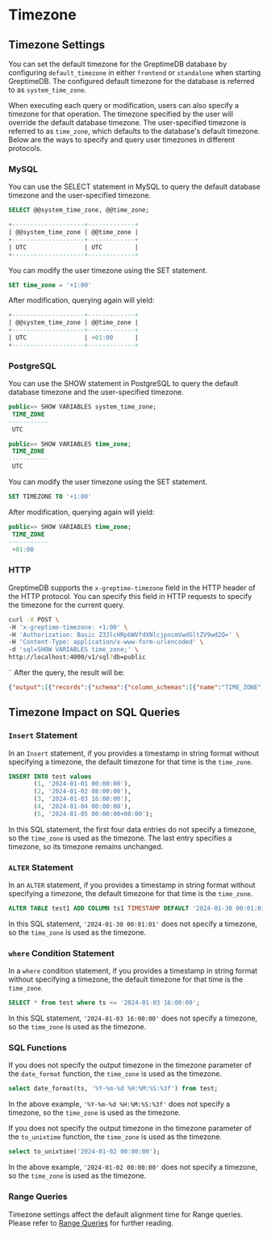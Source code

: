 # Timezone

## Timezone Settings

You can set the default timezone for the GreptimeDB database by configuring `default_timezone` in either `frontend` or `standalone` when starting GreptimeDB. The configured default timezone for the database is referred to as `system_time_zone`.

When executing each query or modification, users can also specify a timezone for that operation. The timezone specified by the user will override the default database timezone. The user-specified timezone is referred to as `time_zone`, which defaults to the database's default timezone. Below are the ways to specify and query user timezones in different protocols.

### MySQL

You can use the SELECT statement in MySQL to query the default database timezone and the user-specified timezone.

```SQL
SELECT @@system_time_zone, @@time_zone;
```

```SQL
+--------------------+-------------+
| @@system_time_zone | @@time_zone |
+--------------------+-------------+
| UTC                | UTC         |
+--------------------+-------------+
```

You can modify the user timezone using the SET statement.

```SQL
SET time_zone = '+1:00'
```

After modification, querying again will yield:

```SQL
+--------------------+-------------+
| @@system_time_zone | @@time_zone |
+--------------------+-------------+
| UTC                | +01:00      |
+--------------------+-------------+
```

### PostgreSQL

You can use the SHOW statement in PostgreSQL to query the default database timezone and the user-specified timezone.

```SQL
public=> SHOW VARIABLES system_time_zone;
 TIME_ZONE 
-----------
 UTC
```

```SQL
public=> SHOW VARIABLES time_zone;
 TIME_ZONE 
-----------
 UTC
```

You can modify the user timezone using the SET statement.

```SQL
SET TIMEZONE TO '+1:00'
```

After modification, querying again will yield:

```SQL
public=> SHOW VARIABLES time_zone;                                                                                                                
 TIME_ZONE 
-----------
 +01:00
```

### HTTP

GreptimeDB supports the `x-greptime-timezone` field in the HTTP header of the HTTP protocol. You can specify this field in HTTP requests to specify the timezone for the current query.

```bash
curl -X POST \
-H 'x-greptime-timezone: +1:00' \
-H 'Authorization: Basic Z3JlcHRpbWVfdXNlcjpncmVwdGltZV9wd2Q=' \
-H 'Content-Type: application/x-www-form-urlencoded' \
-d 'sql=SHOW VARIABLES time_zone;' \
http://localhost:4000/v1/sql?db=public
```
˜
After the query, the result will be:

```json
{"output":[{"records":{"schema":{"column_schemas":[{"name":"TIME_ZONE","data_type":"String"}]},"rows":[["+01:00"]]}}],"execution_time_ms":27}
```

## Timezone Impact on SQL Queries

### `Insert` Statement

In an `Insert` statement, if you provides a timestamp in string format without specifying a timezone, the default timezone for that time is the `time_zone`.

```sql
INSERT INTO test values
       (1, '2024-01-01 00:00:00'),
       (2, '2024-01-02 08:00:00'),
       (3, '2024-01-03 16:00:00'),
       (4, '2024-01-04 00:00:00'),
       (5, '2024-01-05 00:00:00+08:00');
```

In this SQL statement, the first four data entries do not specify a timezone, so the `time_zone` is used as the timezone. The last entry specifies a timezone, so its timezone remains unchanged.

### `ALTER` Statement

In an `ALTER` statement, if you provides a timestamp in string format without specifying a timezone, the default timezone for that time is the `time_zone`.

```sql
ALTER TABLE test1 ADD COLUMN ts1 TIMESTAMP DEFAULT '2024-01-30 00:01:01' PRIMARY KEY;
```

In this SQL statement, `'2024-01-30 00:01:01'` does not specify a timezone, so the `time_zone` is used as the timezone.

### `where` Condition Statement

In a `where` condition statement, if you provides a timestamp in string format without specifying a timezone, the default timezone for that time is the `time_zone`.

```sql
SELECT * from test where ts <= '2024-01-03 16:00:00';
```

In this SQL statement, `'2024-01-03 16:00:00'` does not specify a timezone, so the `time_zone` is used as the timezone.

### SQL Functions

If you does not specify the output timezone in the timezone parameter of the `date_format` function, the `time_zone` is used as the timezone.

```sql
select date_format(ts, '%Y-%m-%d %H:%M:%S:%3f') from test;
```

In the above example, `'%Y-%m-%d %H:%M:%S:%3f'` does not specify a timezone, so the `time_zone` is used as the timezone.

If you does not specify the output timezone in the timezone parameter of the `to_unixtime` function, the `time_zone` is used as the timezone.

```sql
select to_unixtime('2024-01-02 00:00:00');
```

In the above example, `'2024-01-02 00:00:00'` does not specify a timezone, so the `time_zone` is used as the timezone.

### Range Queries

Timezone settings affect the default alignment time for Range queries. Please refer to [Range Queries](../../reference/sql/range.md#to-option) for further reading.